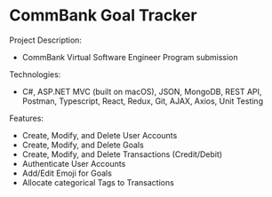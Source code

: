 # CommBank Goal Tracker

Project Description:
- CommBank Virtual Software Engineer Program submission

Technologies:
- C#, ASP.NET MVC (built on macOS), JSON, MongoDB, REST API, Postman, Typescript, React, Redux, Git, AJAX, Axios, Unit Testing

Features:
- Create, Modify, and Delete User Accounts
- Create, Modify, and Delete Goals
- Create, Modify, and Delete Transactions (Credit/Debit)
- Authenticate User Accounts
- Add/Edit Emoji for Goals
- Allocate categorical Tags to Transactions



